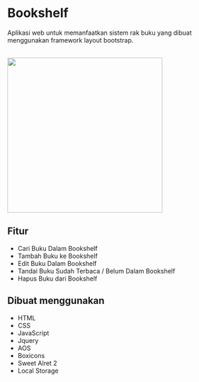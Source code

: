 # Bookshelf
Aplikasi web untuk memanfaatkan sistem rak buku yang dibuat menggunakan framework layout bootstrap.
<p align="left">
<br>
   <img src="https://user-images.githubusercontent.com/87967665/142652315-6d61e6e8-6a0a-4080-ad2e-22f334fd7523.png" border="0" width="350">
</p>

## Fitur

- Cari Buku Dalam Bookshelf
- Tambah Buku ke Bookshelf
- Edit Buku Dalam Bookshelf
- Tandai Buku Sudah Terbaca / Belum Dalam Bookshelf
- Hapus Buku dari Bookshelf

## Dibuat menggunakan

- HTML
- CSS
- JavaScript
- Jquery
- AOS
- Boxicons
- Sweet Alret 2
- Local Storage
